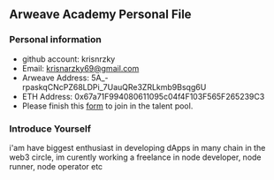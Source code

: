 ## Arweave Academy Personal File

### Personal information

- github account: krisnrzky
- Email: krisnarzky69@gmail.com
- Arweave Address: 5A_-rpaskqCNcPZ68LDPi_7UauQRe3ZRLkmb9Bsqg6U
- ETH Address: 0x67a71F994080611095c04f4F103F565F265239C3
- Please finish this [form](https://docs.google.com/forms/d/e/1FAIpQLSfWA5fIIcBgmRppm3jNz5vmf9Mai_QMVil-2pO4r7YKn_Zhtw/viewform?usp=sf_link) to join in the talent pool.

### Introduce Yourself
 i'am have biggest enthusiast in developing dApps in many chain in the web3 circle, im curently working a freelance in node developer, node runner, node operator etc
